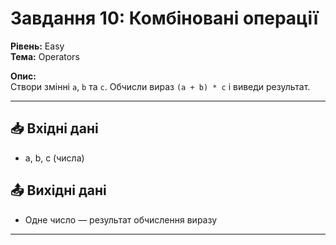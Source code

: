 # Завдання 10: Комбіновані операції

**Рівень:** Easy  
**Тема:** Operators  

**Опис:**  
Створи змінні `a`, `b` та `c`. Обчисли вираз `(a + b) * c` і виведи результат.

---

## 📥 Вхідні дані
- a, b, c (числа)

## 📤 Вихідні дані
- Одне число — результат обчислення виразу

---